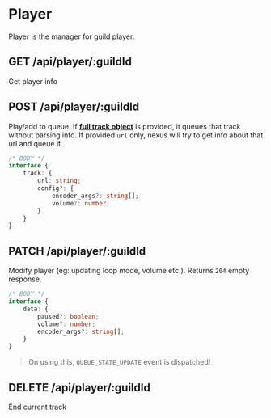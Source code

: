 # Player

Player is the manager for guild player.

## GET /api/player/:guildId
Get player info

## POST /api/player/:guildId
Play/add to queue. If **[full track object](https://github.com/DevSnowflake/Nexus/blob/main/docs/REST/Tracks.md#ytsearchqueryquery)** is provided, it queues that track without parsing info. If provided `url` only, nexus will try to get info about that url and queue it.

```ts
/* BODY */
interface {
    track: {
        url: string;
        config?: {
            encoder_args?: string[];
            volume?: number;
        }
    }
}
```

## PATCH /api/player/:guildId
Modify player (eg: updating loop mode, volume etc.). Returns `204` empty response.

```ts
/* BODY */
interface {
    data: {
        paused?: boolean;
        volume?: number;
        encoder_args?: string[];
    }
}
```

> On using this, `QUEUE_STATE_UPDATE` event is dispatched!

## DELETE /api/player/:guildId
End current track